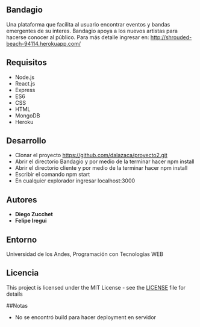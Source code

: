 ## Bandagio

Una plataforma que facilita al usuario encontrar eventos y bandas emergentes de su interes. Bandagio apoya a los nuevos artistas para hacerse conocer al público.
Para más detalle ingresar en: http://shrouded-beach-94114.herokuapp.com/

## Requisitos

* Node.js
* React.js
* Express
* ES6
* CSS 
* HTML
* MongoDB 
* Heroku

## Desarrollo

- Clonar el proyecto https://github.com/dalazaca/proyecto2.git
- Abrir el directorio Bandagio y por medio de la terminar hacer npm install 
- Abrir el directorio cliente y por medio de la terminar hacer npm install
- Escribir el comando npm start
- En cualquier explorador ingresar localhost:3000 

## Autores

* **Diego Zucchet**
* **Felipe Iregui**

## Entorno

Universidad de los Andes, Programación con Tecnologías WEB

## Licencia

This project is licensed under the MIT License - see the [LICENSE](LICENSE) file for details

##Notas

- No se encontró build para hacer deployment en servidor


